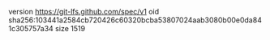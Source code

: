 version https://git-lfs.github.com/spec/v1
oid sha256:103441a2584cb720426c60320bcba53807024aab3080b00e0da841c305757a34
size 1519
